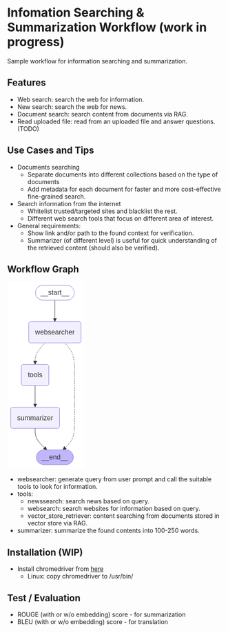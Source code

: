 # Infomation Searching & Summarization Workflow (work in progress)
Sample workflow for information searching and summarization.

## Features
- Web search: search the web for information.
- New search: search the web for news.
- Document search: search content from documents via RAG. 
- Read uploaded file: read from an uploaded file and answer questions. (TODO)

## Use Cases and Tips
- Documents searching
  - Separate documents into different collections based on the type of documents
  - Add metadata for each document for faster and more cost-effective fine-grained search.
- Search information from the internet
  - Whitelist trusted/targeted sites and blacklist the rest.
  - Different web search tools that focus on different area of interest.
- General requirements:
  - Show link and/or path to the found context for verification.
  - Summarizer (of different level) is useful for quick understanding of the retrieved content (should also be verified).

## Workflow Graph
![](./assets/workflow-graph.png)

- websearcher: generate query from user prompt and call the suitable tools to look for information.
- tools:
  - newssearch: search news based on query.
  - websearch: search websites for information based on query.
  - vector_store_retriever: content searching from documents stored in vector store via RAG.
- summarizer: summarize the found contents into 100-250 words.

## Installation (WIP)
- Install chromedriver from [here](https://googlechromelabs.github.io/chrome-for-testing/)
  - Linux: copy chromedriver to /usr/bin/

## Test / Evaluation
- ROUGE (with or w/o embedding) score - for summarization
- BLEU (with or w/o embedding) score - for translation